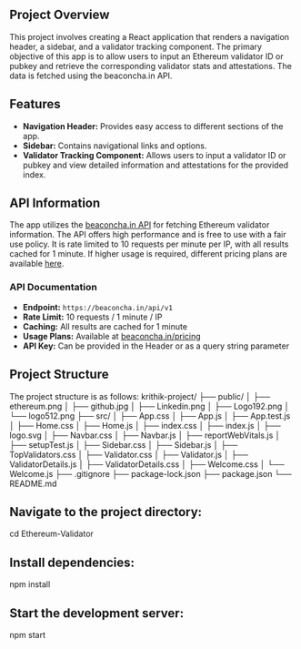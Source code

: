 ## Project Overview

This project involves creating a React application that renders a navigation header, a sidebar, and a validator tracking component. The primary objective of this app is to allow users to input an Ethereum validator ID or pubkey and retrieve the corresponding validator stats and attestations. The data is fetched using the beaconcha.in API.

## Features

- **Navigation Header:** Provides easy access to different sections of the app.
- **Sidebar:** Contains navigational links and options.
- **Validator Tracking Component:** Allows users to input a validator ID or pubkey and view detailed information and attestations for the provided index.

## API Information

The app utilizes the [beaconcha.in API](https://beaconcha.in) for fetching Ethereum validator information. The API offers high performance and is free to use with a fair use policy. It is rate limited to 10 requests per minute per IP, with all results cached for 1 minute. If higher usage is required, different pricing plans are available [here](https://beaconcha.in/pricing).

### API Documentation

- **Endpoint:** `https://beaconcha.in/api/v1`
- **Rate Limit:** 10 requests / 1 minute / IP
- **Caching:** All results are cached for 1 minute
- **Usage Plans:** Available at [beaconcha.in/pricing](https://beaconcha.in/pricing)
- **API Key:** Can be provided in the Header or as a query string parameter

## Project Structure

The project structure is as follows:
krithik-project/
├── public/
│   ├── ethereum.png
│   ├── github.jpg
│   ├── Linkedin.png
│   ├── Logo192.png
│   └── logo512.png
├── src/
│   ├── App.css
│   ├── App.js
│   ├── App.test.js 
│   ├── Home.css
│   ├── Home.js
│   ├── index.css
│   ├── index.js
│   ├── logo.svg
│   ├── Navbar.css
│   ├── Navbar.js
│   ├── reportWebVitals.js
│   ├── setupTest.js
│   ├── Sidebar.css
│   ├── Sidebar.js
│   ├── TopValidators.css
│   ├── Validator.css
│   ├── Validator.js
│   ├── ValidatorDetails.js
│   ├── ValidatorDetails.css
│   ├── Welcome.css
│   └── Welcome.js
├── .gitignore
├── package-lock.json
├── package.json
└── README.md

## Navigate to the project directory:
cd Ethereum-Validator
## Install dependencies:
npm install
## Start the development server:
npm start

